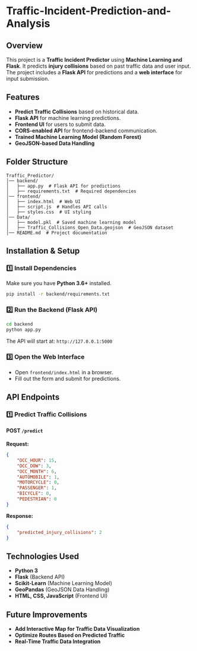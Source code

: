 # Traffic-Incident-Prediction-and-Analysis

## Overview
This project is a **Traffic Incident Predictor** using **Machine Learning and Flask**. It predicts **injury collisions** based on past traffic data and user input. The project includes a **Flask API** for predictions and a **web interface** for input submission.

## Features
- **Predict Traffic Collisions** based on historical data.
- **Flask API** for machine learning predictions.
- **Frontend UI** for users to submit data.
- **CORS-enabled API** for frontend-backend communication.
- **Trained Machine Learning Model (Random Forest)**
- **GeoJSON-based Data Handling**

## Folder Structure
```
Traffic_Predictor/
│── backend/
│   ├── app.py  # Flask API for predictions
│   ├── requirements.txt  # Required dependencies
│── frontend/
│   ├── index.html  # Web UI
│   ├── script.js  # Handles API calls
│   ├── styles.css  # UI styling
│── Data/
│   ├── model.pkl  # Saved machine learning model
│   ├── Traffic_Collisions_Open_Data.geojson  # GeoJSON dataset
│── README.md  # Project documentation
```

## Installation & Setup

### **1️⃣ Install Dependencies**
Make sure you have **Python 3.6+** installed.
```bash
pip install -r backend/requirements.txt
```

### **2️⃣ Run the Backend (Flask API)**
```bash
cd backend
python app.py
```
The API will start at: `http://127.0.0.1:5000`

### **3️⃣ Open the Web Interface**
- Open `frontend/index.html` in a browser.
- Fill out the form and submit for predictions.

## API Endpoints

### **1️⃣ Predict Traffic Collisions**
#### **POST** `/predict`
**Request:**
```json
{
    "OCC_HOUR": 15,
    "OCC_DOW": 3,
    "OCC_MONTH": 6,
    "AUTOMOBILE": 1,
    "MOTORCYCLE": 0,
    "PASSENGER": 1,
    "BICYCLE": 0,
    "PEDESTRIAN": 0
}
```
**Response:**
```json
{
    "predicted_injury_collisions": 2
}
```

## Technologies Used
- **Python 3**
- **Flask** (Backend API)
- **Scikit-Learn** (Machine Learning Model)
- **GeoPandas** (GeoJSON Data Handling)
- **HTML, CSS, JavaScript** (Frontend UI)

## Future Improvements
- **Add Interactive Map for Traffic Data Visualization**
- **Optimize Routes Based on Predicted Traffic**
- **Real-Time Traffic Data Integration**
